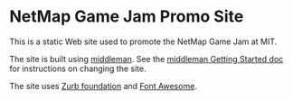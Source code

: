 # NetMap Game Jam Promo Site

This is a static Web site used to promote the NetMap Game Jam at MIT.

The site is built using [middleman](http://middlemanapp.com/). See the
[middleman Getting Started doc](http://middlemanapp.com/getting-started/) for
instructions on changing the site.

The site uses [Zurb foundation](http://foundation.zurb.com/) and
[Font Awesome](http://fortawesome.github.io/Font-Awesome/).
